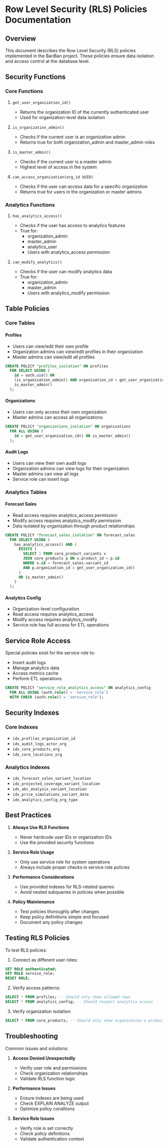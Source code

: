 # Row Level Security (RLS) Policies Documentation

## Overview

This document describes the Row Level Security (RLS) policies implemented in the BanBan project. These policies ensure data isolation and access control at the database level.

## Security Functions

### Core Functions

1. `get_user_organization_id()`
   - Returns the organization ID of the currently authenticated user
   - Used for organization-level data isolation

2. `is_organization_admin()`
   - Checks if the current user is an organization admin
   - Returns true for both organization_admin and master_admin roles

3. `is_master_admin()`
   - Checks if the current user is a master admin
   - Highest level of access in the system

4. `can_access_organization(org_id UUID)`
   - Checks if the user can access data for a specific organization
   - Returns true for users in the organization or master admins

### Analytics Functions

1. `has_analytics_access()`
   - Checks if the user has access to analytics features
   - True for:
     - organization_admin
     - master_admin
     - analytics_user
     - Users with analytics_access permission

2. `can_modify_analytics()`
   - Checks if the user can modify analytics data
   - True for:
     - organization_admin
     - master_admin
     - Users with analytics_modify permission

## Table Policies

### Core Tables

#### Profiles
- Users can view/edit their own profile
- Organization admins can view/edit profiles in their organization
- Master admins can view/edit all profiles

```sql
CREATE POLICY "profiles_isolation" ON profiles
  FOR SELECT USING (
    id = auth.uid() OR 
    (is_organization_admin() AND organization_id = get_user_organization_id()) OR
    is_master_admin()
  );
```

#### Organizations
- Users can only access their own organization
- Master admins can access all organizations

```sql
CREATE POLICY "organizations_isolation" ON organizations
  FOR ALL USING (
    id = get_user_organization_id() OR is_master_admin()
  );
```

#### Audit Logs
- Users can view their own audit logs
- Organization admins can view logs for their organization
- Master admins can view all logs
- Service role can insert logs

### Analytics Tables

#### Forecast Sales
- Read access requires analytics_access permission
- Modify access requires analytics_modify permission
- Data isolated by organization through product relationships

```sql
CREATE POLICY "forecast_sales_isolation" ON forecast_sales
  FOR SELECT USING (
    has_analytics_access() AND (
      EXISTS (
        SELECT 1 FROM core_product_variants v
        JOIN core_products p ON v.product_id = p.id
        WHERE v.id = forecast_sales.variant_id
        AND p.organization_id = get_user_organization_id()
      )
      OR is_master_admin()
    )
  );
```

#### Analytics Config
- Organization-level configuration
- Read access requires analytics_access
- Modify access requires analytics_modify
- Service role has full access for ETL operations

## Service Role Access

Special policies exist for the service role to:
- Insert audit logs
- Manage analytics data
- Access metrics cache
- Perform ETL operations

```sql
CREATE POLICY "service_role_analytics_access" ON analytics_config
  FOR ALL USING (auth.role() = 'service_role')
  WITH CHECK (auth.role() = 'service_role');
```

## Security Indexes

### Core Indexes
- `idx_profiles_organization_id`
- `idx_audit_logs_actor_org`
- `idx_core_products_org`
- `idx_core_locations_org`

### Analytics Indexes
- `idx_forecast_sales_variant_location`
- `idx_projected_coverage_variant_location`
- `idx_abc_analysis_variant_location`
- `idx_price_simulations_variant_date`
- `idx_analytics_config_org_type`

## Best Practices

1. **Always Use RLS Functions**
   - Never hardcode user IDs or organization IDs
   - Use the provided security functions

2. **Service Role Usage**
   - Only use service role for system operations
   - Always include proper checks in service role policies

3. **Performance Considerations**
   - Use provided indexes for RLS-related queries
   - Avoid nested subqueries in policies when possible

4. **Policy Maintenance**
   - Test policies thoroughly after changes
   - Keep policy definitions simple and focused
   - Document any policy changes

## Testing RLS Policies

To test RLS policies:

1. Connect as different user roles:
```sql
SET ROLE authenticated;
SET ROLE service_role;
RESET ROLE;
```

2. Verify access patterns:
```sql
SELECT * FROM profiles; -- Should only show allowed rows
SELECT * FROM analytics_config; -- Should respect analytics access
```

3. Verify organization isolation:
```sql
SELECT * FROM core_products; -- Should only show organization's products
```

## Troubleshooting

Common issues and solutions:

1. **Access Denied Unexpectedly**
   - Verify user role and permissions
   - Check organization relationships
   - Validate RLS function logic

2. **Performance Issues**
   - Ensure indexes are being used
   - Check EXPLAIN ANALYZE output
   - Optimize policy conditions

3. **Service Role Issues**
   - Verify role is set correctly
   - Check policy definitions
   - Validate authentication context 